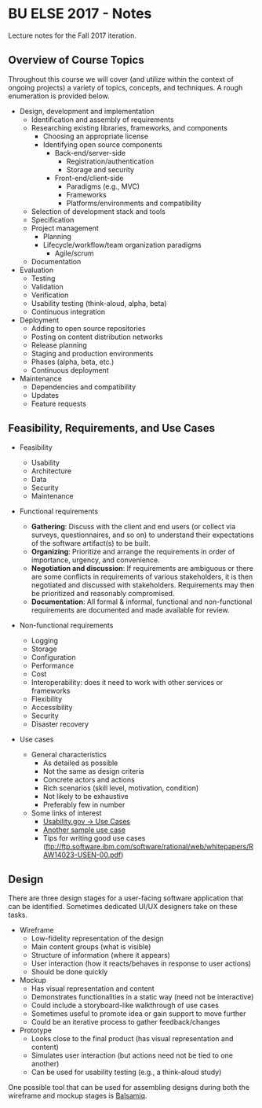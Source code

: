 # BU ELSE 2017 - Notes
Lecture notes for the Fall 2017 iteration.

## Overview of Course Topics

Throughout this course we will cover (and utilize within the context of ongoing projects) a variety of topics, concepts, and techniques. A rough enumeration is provided below.

* Design, development and implementation
  * Identification and assembly of requirements
  * Researching existing libraries, frameworks, and components
    * Choosing an appropriate license
    * Identifying open source components
      * Back-end/server-side
        * Registration/authentication
        * Storage and security
      * Front-end/client-side
        * Paradigms (e.g., MVC)
        * Frameworks
        * Platforms/environments and compatibility
  * Selection of development stack and tools
  * Specification
  * Project management
    * Planning
    * Lifecycle/workflow/team organization paradigms
      * Agile/scrum
  * Documentation
* Evaluation
  * Testing
  * Validation
  * Verification
  * Usability testing (think-aloud, alpha, beta)
  * Continuous integration
* Deployment
  * Adding to open source repositories
  * Posting on content distribution networks
  * Release planning
  * Staging and production environments
  * Phases (alpha, beta, etc.)
  * Continuous deployment
* Maintenance
  * Dependencies and compatibility
  * Updates
  * Feature requests

## Feasibility, Requirements, and Use Cases

* Feasibility
  * Usability
  * Architecture
  * Data
  * Security
  * Maintenance

* Functional requirements
  * **Gathering**: Discuss with the client and end users (or collect via surveys, questionnaires, and so on) to understand their expectations of the software artifact(s) to be built.
  * **Organizing**: Prioritize and arrange the requirements in order of importance, urgency, and convenience.
  * **Negotiation and discussion**: If requirements are ambiguous or there are some conflicts in requirements of various stakeholders, it is then negotiated and discussed with stakeholders. Requirements may then be prioritized and reasonably compromised.
  * **Documentation**: All formal & informal, functional and non-functional requirements are documented and made available for review.

* Non-functional requirements
  * Logging
  * Storage
  * Configuration
  * Performance
  * Cost
  * Interoperability: does it need to work with other services or frameworks
  * Flexibility
  * Accessibility
  * Security
  * Disaster recovery

* Use cases
  * General characteristics
    * As detailed as possible
    * Not the same as design criteria
    * Concrete actors and actions
    * Rich scenarios (skill level, motivation, condition)
    * Not likely to be exhaustive
    * Preferably few in number
  * Some links of interest
    * [Usability.gov -> Use Cases](https://www.usability.gov/how-to-and-tools/methods/use-cases.html)
    * [Another sample use case](http://tynerblain.com/blog/2007/04/09/sample-use-case-example/)
    * Tips for writing good use cases (ftp://ftp.software.ibm.com/software/rational/web/whitepapers/RAW14023-USEN-00.pdf)

## Design

There are three design stages for a user-facing software application that can be identified. Sometimes dedicated UI/UX designers take on these tasks.

* Wireframe
  * Low-fidelity representation of the design
  * Main content groups (what is visible)
  * Structure of information (where it appears)
  * User interaction (how it reacts/behaves in response to user actions)
  * Should be done quickly
* Mockup
  * Has visual representation and content
  * Demonstrates functionalities in a static way (need not be interactive)
  * Could include a storyboard-like walkthrough of use cases
  * Sometimes useful to promote idea or gain support to move further
  * Could be an iterative process to gather feedback/changes
* Prototype
  * Looks close to the final product (has visual representation and content)
  * Simulates user interaction (but actions need not be tied to one another)
  * Can be used for usability testing (e.g., a think-aloud study)

One possible tool that can be used for assembling designs during both the wireframe and mockup stages is [Balsamiq](https://balsamiq.com/).
